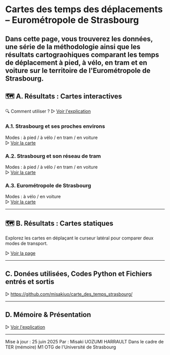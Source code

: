 # Cartes des temps des déplacements – Eurométropole de Strasbourg

Dans cette page, vous trouverez les données, une série de la méthodologie ainsi que les résultats cartograohiques 
comparant les temps de déplacement à **pied, à vélo, en tram et en voiture** sur le territoire de l'Eurométropole de Strasbourg.
---

## 🗺️ A. Résultats : Cartes interactives

🔍 Comment utiliser ?
▷ [Voir l'explication](/autres/howtouse.png)

### A.1. Strasbourg et ses proches environs  
Modes : à pied / à vélo / en tram / en voiture  
▷ [Voir la carte](3_carte_echelle_1_sorities_finales/carte_finale_centre.html)

### A.2. Strasbourg et son réseau de tram  
Modes : à pied / à vélo / en tram / en voiture  
▷ [Voir la carte](3_carte_echelle_2_sorities_finales/carte_finale_réseaux.html)

### A.3. Eurométropole de Strasbourg  
Modes : à vélo / en voiture  
▷ [Voir la carte](6_carte_echelle_3_sorties_finales/carte_finale_EPCI.html)

---

## 🗺️ B. Résultats : Cartes statiques

Explorez les cartes en déplaçant le curseur latéral pour comparer deux modes de transport.

▷ [Voir la page](cartes_statiques_comparaison_slider/cartes_statiques_comparaison.html)

---

##  C. Donées utilisées, Codes Python et Fichiers entrés et sortis 

▷ https://github.com/misakiuo/carte_des_temps_strasbourg/

---

##  D. Mémoire & Présentation

▷ [Voir l'explication](/mémoire/)

---
Mise à jour :  25 juin 2025
Par : Misaki UOZUMI HARRAULT
Dans le cadre de TER (mémoire) M1 OTG de l'Université de Strasbourg
